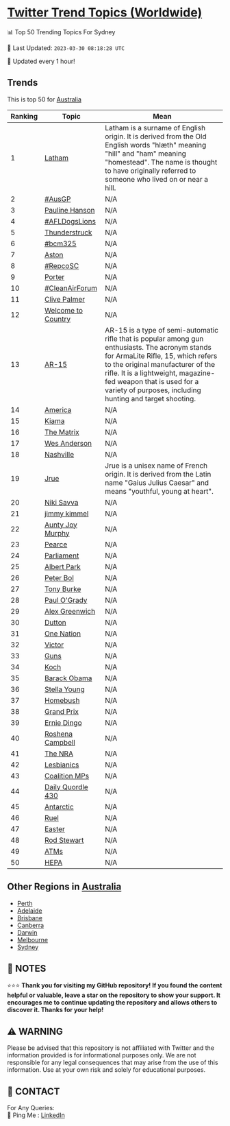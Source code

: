 [Twitter Trend Topics (Worldwide)](https://github.com/ErcinDedeoglu/Twitter-Trend-Topics)
==========


📊 Top 50 Trending Topics For Sydney

📆 Last Updated: `2023-03-30 08:18:28 UTC`

🔧 Updated every 1 hour!


## Trends

This is top 50 for [Australia](</Australia>)

| Ranking | Topic | Mean |
| ------- | ------------ | ------------ |
| 1 | [Latham](http://twitter.com/search?q=Latham) | Latham is a surname of English origin. It is derived from the Old English words "hlæth" meaning "hill" and "ham" meaning "homestead". The name is thought to have originally referred to someone who lived on or near a hill. |
| 2 | [#AusGP](http://twitter.com/search?q=%23AusGP) | N/A |
| 3 | [Pauline Hanson](http://twitter.com/search?q=Pauline+Hanson) | N/A |
| 4 | [#AFLDogsLions](http://twitter.com/search?q=%23AFLDogsLions) | N/A |
| 5 | [Thunderstruck](http://twitter.com/search?q=Thunderstruck) | N/A |
| 6 | [#bcm325](http://twitter.com/search?q=%23bcm325) | N/A |
| 7 | [Aston](http://twitter.com/search?q=Aston) | N/A |
| 8 | [#RepcoSC](http://twitter.com/search?q=%23RepcoSC) | N/A |
| 9 | [Porter](http://twitter.com/search?q=Porter) | N/A |
| 10 | [#CleanAirForum](http://twitter.com/search?q=%23CleanAirForum) | N/A |
| 11 | [Clive Palmer](http://twitter.com/search?q=Clive+Palmer) | N/A |
| 12 | [Welcome to Country](http://twitter.com/search?q=Welcome+to+Country) | N/A |
| 13 | [AR-15](http://twitter.com/search?q=AR-15) | AR-15 is a type of semi-automatic rifle that is popular among gun enthusiasts. The acronym stands for ArmaLite Rifle, 15, which refers to the original manufacturer of the rifle. It is a lightweight, magazine-fed weapon that is used for a variety of purposes, including hunting and target shooting. |
| 14 | [America](http://twitter.com/search?q=America) | N/A |
| 15 | [Kiama](http://twitter.com/search?q=Kiama) | N/A |
| 16 | [The Matrix](http://twitter.com/search?q=The+Matrix) | N/A |
| 17 | [Wes Anderson](http://twitter.com/search?q=Wes+Anderson) | N/A |
| 18 | [Nashville](http://twitter.com/search?q=Nashville) | N/A |
| 19 | [Jrue](http://twitter.com/search?q=Jrue) | Jrue is a unisex name of French origin. It is derived from the Latin name "Gaius Julius Caesar" and means "youthful, young at heart". |
| 20 | [Niki Savva](http://twitter.com/search?q=Niki+Savva) | N/A |
| 21 | [jimmy kimmel](http://twitter.com/search?q=jimmy+kimmel) | N/A |
| 22 | [Aunty Joy Murphy](http://twitter.com/search?q=Aunty+Joy+Murphy) | N/A |
| 23 | [Pearce](http://twitter.com/search?q=Pearce) | N/A |
| 24 | [Parliament](http://twitter.com/search?q=Parliament) | N/A |
| 25 | [Albert Park](http://twitter.com/search?q=Albert+Park) | N/A |
| 26 | [Peter Bol](http://twitter.com/search?q=Peter+Bol) | N/A |
| 27 | [Tony Burke](http://twitter.com/search?q=Tony+Burke) | N/A |
| 28 | [Paul O'Grady](http://twitter.com/search?q=Paul+O%27Grady) | N/A |
| 29 | [Alex Greenwich](http://twitter.com/search?q=Alex+Greenwich) | N/A |
| 30 | [Dutton](http://twitter.com/search?q=Dutton) | N/A |
| 31 | [One Nation](http://twitter.com/search?q=One+Nation) | N/A |
| 32 | [Victor](http://twitter.com/search?q=Victor) | N/A |
| 33 | [Guns](http://twitter.com/search?q=Guns) | N/A |
| 34 | [Koch](http://twitter.com/search?q=Koch) | N/A |
| 35 | [Barack Obama](http://twitter.com/search?q=Barack+Obama) | N/A |
| 36 | [Stella Young](http://twitter.com/search?q=Stella+Young) | N/A |
| 37 | [Homebush](http://twitter.com/search?q=Homebush) | N/A |
| 38 | [Grand Prix](http://twitter.com/search?q=Grand+Prix) | N/A |
| 39 | [Ernie Dingo](http://twitter.com/search?q=Ernie+Dingo) | N/A |
| 40 | [Roshena Campbell](http://twitter.com/search?q=Roshena+Campbell) | N/A |
| 41 | [The NRA](http://twitter.com/search?q=The+NRA) | N/A |
| 42 | [Lesbianics](http://twitter.com/search?q=Lesbianics) | N/A |
| 43 | [Coalition MPs](http://twitter.com/search?q=Coalition+MPs) | N/A |
| 44 | [Daily Quordle 430](http://twitter.com/search?q=Daily+Quordle+430) | N/A |
| 45 | [Antarctic](http://twitter.com/search?q=Antarctic) | N/A |
| 46 | [Ruel](http://twitter.com/search?q=Ruel) | N/A |
| 47 | [Easter](http://twitter.com/search?q=Easter) | N/A |
| 48 | [Rod Stewart](http://twitter.com/search?q=Rod+Stewart) | N/A |
| 49 | [ATMs](http://twitter.com/search?q=ATMs) | N/A |
| 50 | [HEPA](http://twitter.com/search?q=HEPA) | N/A |



## Other Regions in [Australia](</Australia>)

* [Perth](</Australia/Perth.md>)
* [Adelaide](</Australia/Adelaide.md>)
* [Brisbane](</Australia/Brisbane.md>)
* [Canberra](</Australia/Canberra.md>)
* [Darwin](</Australia/Darwin.md>)
* [Melbourne](</Australia/Melbourne.md>)
* [Sydney](</Australia/Sydney.md>)



## 📝 NOTES

⭐⭐⭐ **Thank you for visiting my GitHub repository! If you found the content helpful or valuable, leave a star on the repository to show your support. It encourages me to continue updating the repository and allows others to discover it. Thanks for your help!**


## ⚠️ WARNING

Please be advised that this repository is not affiliated with Twitter and the information provided is for informational purposes only. We are not responsible for any legal consequences that may arise from the use of this information. Use at your own risk and solely for educational purposes.


## 📨 CONTACT

 For Any Queries:  
            🏓 Ping Me : [LinkedIn](https://www.linkedin.com/in/ercindedeoglu/)
